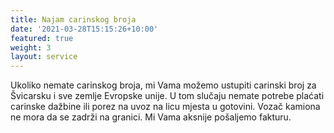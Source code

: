 ```yaml
---
title: Najam carinskog broja
date: '2021-03-28T15:15:26+10:00'
featured: true
weight: 3
layout: service
---
```


Ukoliko nemate carinskog broja, mi Vama možemo ustupiti carinski broj za Švicarsku i sve zemlje Evropske unije. U tom slučaju nemate potrebe plaćati carinske dažbine ili porez na uvoz na licu mjesta u gotovini. Vozač kamiona ne mora da se zadrži na granici. Mi Vama aksnije pošaljemo fakturu.
